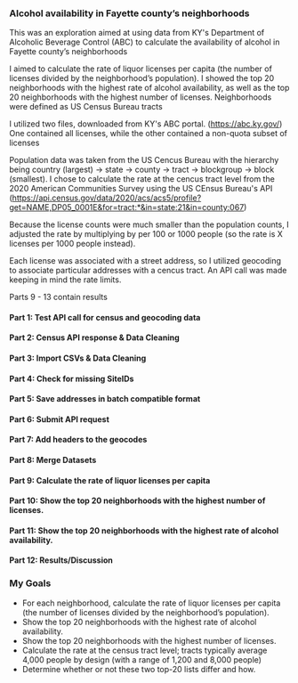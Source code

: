 ### Alcohol availability in Fayette county’s neighborhoods
This was an exploration aimed at using data from KY's Department of Alcoholic Beverage Control (ABC) to calculate the availability of alcohol in Fayette county’s neighborhoods

I aimed to calculate the rate of liquor licenses per capita (the number of licenses divided by the neighborhood’s population). I showed the top 20 neighborhoods with the highest rate of alcohol availability, as well as the top 20 neighborhoods with the highest number of licenses. Neighborhoods were defined as US Census Bureau tracts

I utilized two files, downloaded from KY's ABC portal. (https://abc.ky.gov/) One contained all licenses, while the other contained a non-quota subset of licenses

Population data was taken from the US Cencus Bureau with the hierarchy being country (largest) -> state -> county -> tract -> blockgroup -> block (smallest). I chose to calculate the rate at the cencus tract level from the 2020 American Communities Survey using the US CEnsus Bureau's API (https://api.census.gov/data/2020/acs/acs5/profile?get=NAME,DP05_0001E&for=tract:*&in=state:21&in=county:067)

Because the license counts were much smaller than the population counts, I adjusted the rate by multiplying by per 100 or 1000 people (so the rate is X licenses per 1000 people instead).

Each license was associated with a street address, so I utilized geocoding to associate particular addresses with a cencus tract. An API call was made keeping in mind the rate limits.

Parts 9 - 13 contain results

#### Part 1: Test API call for census and geocoding data
#### Part 2: Census API response & Data Cleaning
#### Part 3: Import CSVs & Data Cleaning 
#### Part 4: Check for missing SiteIDs
#### Part 5: Save addresses in batch compatible format
#### Part 6: Submit API request
#### Part 7: Add headers to the geocodes
#### Part 8: Merge Datasets
#### Part 9: Calculate the rate of liquor licenses per capita 
#### Part 10: Show the top 20 neighborhoods with the highest number of licenses.
#### Part 11: Show the top 20 neighborhoods with the highest rate of alcohol availability.
#### Part 12: Results/Discussion


### My Goals
- For each neighborhood, calculate the rate of liquor licenses per capita (the number of licenses divided by the neighborhood’s population).
- Show the top 20 neighborhoods with the highest rate of alcohol availability.
- Show the top 20 neighborhoods with the highest number of licenses.
- Calculate the rate at the census tract level; tracts typically average 4,000 people by design (with a range of 1,200 and 8,000 people)
- Determine whether or not these two top-20 lists differ and how.

